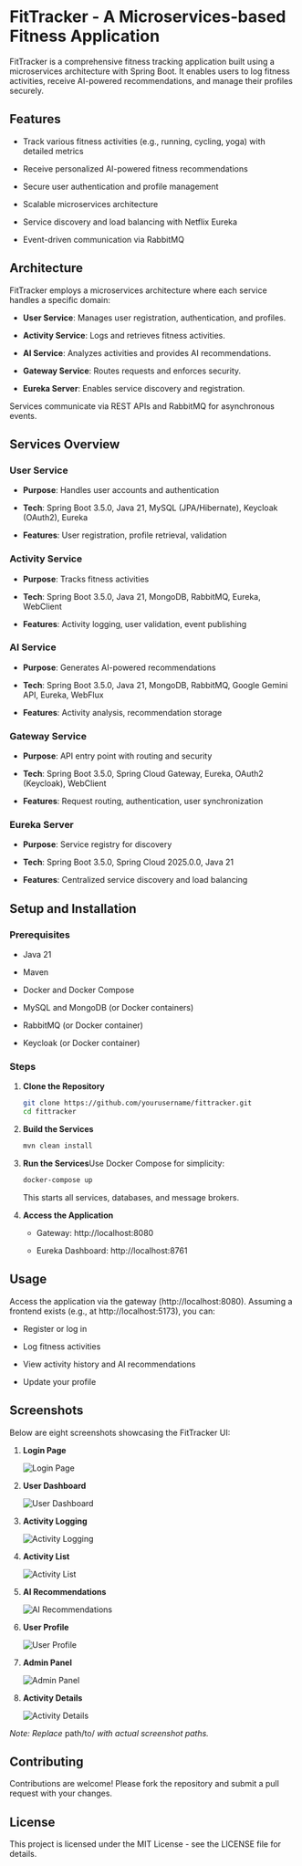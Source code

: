 # FitTracker - A Microservices-based Fitness Application

FitTracker is a comprehensive fitness tracking application built using a microservices architecture with Spring Boot. It enables users to log fitness activities, receive AI-powered recommendations, and manage their profiles securely.

## Features

- Track various fitness activities (e.g., running, cycling, yoga) with detailed metrics
    
- Receive personalized AI-powered fitness recommendations
    
- Secure user authentication and profile management
    
- Scalable microservices architecture
    
- Service discovery and load balancing with Netflix Eureka
    
- Event-driven communication via RabbitMQ
    

## Architecture

FitTracker employs a microservices architecture where each service handles a specific domain:

- **User Service**: Manages user registration, authentication, and profiles.
    
- **Activity Service**: Logs and retrieves fitness activities.
    
- **AI Service**: Analyzes activities and provides AI recommendations.
    
- **Gateway Service**: Routes requests and enforces security.
    
- **Eureka Server**: Enables service discovery and registration.
    

Services communicate via REST APIs and RabbitMQ for asynchronous events.

## Services Overview

### User Service

- **Purpose**: Handles user accounts and authentication
    
- **Tech**: Spring Boot 3.5.0, Java 21, MySQL (JPA/Hibernate), Keycloak (OAuth2), Eureka
    
- **Features**: User registration, profile retrieval, validation
    

### Activity Service

- **Purpose**: Tracks fitness activities
    
- **Tech**: Spring Boot 3.5.0, Java 21, MongoDB, RabbitMQ, Eureka, WebClient
    
- **Features**: Activity logging, user validation, event publishing
    

### AI Service

- **Purpose**: Generates AI-powered recommendations
    
- **Tech**: Spring Boot 3.5.0, Java 21, MongoDB, RabbitMQ, Google Gemini API, Eureka, WebFlux
    
- **Features**: Activity analysis, recommendation storage
    

### Gateway Service

- **Purpose**: API entry point with routing and security
    
- **Tech**: Spring Boot 3.5.0, Spring Cloud Gateway, Eureka, OAuth2 (Keycloak), WebClient
    
- **Features**: Request routing, authentication, user synchronization
    

### Eureka Server

- **Purpose**: Service registry for discovery
    
- **Tech**: Spring Boot 3.5.0, Spring Cloud 2025.0.0, Java 21
    
- **Features**: Centralized service discovery and load balancing
    

## Setup and Installation

### Prerequisites

- Java 21
    
- Maven
    
- Docker and Docker Compose
    
- MySQL and MongoDB (or Docker containers)
    
- RabbitMQ (or Docker container)
    
- Keycloak (or Docker container)
    

### Steps

1. **Clone the Repository**
    
    ```bash
    git clone https://github.com/yourusername/fittracker.git
    cd fittracker
    ```
    
2. **Build the Services**
    
    ```bash
    mvn clean install
    ```
    
3. **Run the Services**Use Docker Compose for simplicity:
    
    ```bash
    docker-compose up
    ```
    
    This starts all services, databases, and message brokers.
    
4. **Access the Application**
    
    - Gateway: http://localhost:8080
        
    - Eureka Dashboard: http://localhost:8761
        

## Usage

Access the application via the gateway (http://localhost:8080). Assuming a frontend exists (e.g., at http://localhost:5173), you can:

- Register or log in
    
- Log fitness activities
    
- View activity history and AI recommendations
    
- Update your profile
    

## Screenshots

Below are eight screenshots showcasing the FitTracker UI:

1. **Login Page**  
    
    ![Login Page](path/to/login.png)
2. **User Dashboard**  
    
    ![User Dashboard](path/to/dashboard.png)
3. **Activity Logging**  
    
    ![Activity Logging](path/to/activity-log.png)
4. **Activity List**  
    
    ![Activity List](path/to/activity-list.png)
5. **AI Recommendations**  
    
    ![AI Recommendations](path/to/recommendations.png)
6. **User Profile**  
    
    ![User Profile](path/to/profile.png)
7. **Admin Panel**  
    
    ![Admin Panel](path/to/admin.png)
8. **Activity Details**  
    
    ![Activity Details](path/to/activity-details.png)

_Note: Replace_ path/to/ _with actual screenshot paths._

## Contributing

Contributions are welcome! Please fork the repository and submit a pull request with your changes.

## License

This project is licensed under the MIT License - see the LICENSE file for details.
